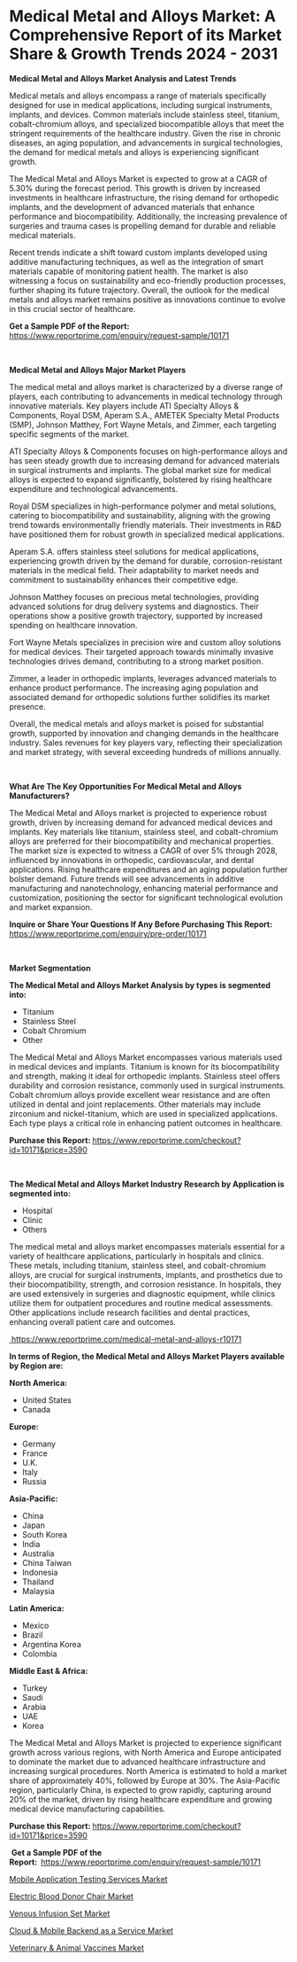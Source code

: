 <p><h1>Medical Metal and Alloys Market: A Comprehensive Report of its Market Share & Growth Trends 2024 - 2031</h1></p><p><strong>Medical Metal and Alloys Market Analysis and Latest Trends</strong></p>
<p><p>Medical metals and alloys encompass a range of materials specifically designed for use in medical applications, including surgical instruments, implants, and devices. Common materials include stainless steel, titanium, cobalt-chromium alloys, and specialized biocompatible alloys that meet the stringent requirements of the healthcare industry. Given the rise in chronic diseases, an aging population, and advancements in surgical technologies, the demand for medical metals and alloys is experiencing significant growth.</p><p>The Medical Metal and Alloys Market is expected to grow at a CAGR of 5.30% during the forecast period. This growth is driven by increased investments in healthcare infrastructure, the rising demand for orthopedic implants, and the development of advanced materials that enhance performance and biocompatibility. Additionally, the increasing prevalence of surgeries and trauma cases is propelling demand for durable and reliable medical materials. </p><p>Recent trends indicate a shift toward custom implants developed using additive manufacturing techniques, as well as the integration of smart materials capable of monitoring patient health. The market is also witnessing a focus on sustainability and eco-friendly production processes, further shaping its future trajectory. Overall, the outlook for the medical metals and alloys market remains positive as innovations continue to evolve in this crucial sector of healthcare.</p></p>
<p><strong>Get a Sample PDF of the Report:&nbsp;</strong> <a href="https://www.reportprime.com/enquiry/request-sample/10171?utm_campaign=1144&utm_medium=2&utm_source=Github&utm_content=ia&utm_term=28112024&utm_id=medical-metal-and-alloys">https://www.reportprime.com/enquiry/request-sample/10171</a></p>
<p>&nbsp;</p>
<p><strong>Medical Metal and Alloys Major Market Players</strong></p>
<p><p>The medical metal and alloys market is characterized by a diverse range of players, each contributing to advancements in medical technology through innovative materials. Key players include ATI Specialty Alloys & Components, Royal DSM, Aperam S.A., AMETEK Specialty Metal Products (SMP), Johnson Matthey, Fort Wayne Metals, and Zimmer, each targeting specific segments of the market.</p><p>ATI Specialty Alloys & Components focuses on high-performance alloys and has seen steady growth due to increasing demand for advanced materials in surgical instruments and implants. The global market size for medical alloys is expected to expand significantly, bolstered by rising healthcare expenditure and technological advancements.</p><p>Royal DSM specializes in high-performance polymer and metal solutions, catering to biocompatibility and sustainability, aligning with the growing trend towards environmentally friendly materials. Their investments in R&D have positioned them for robust growth in specialized medical applications.</p><p>Aperam S.A. offers stainless steel solutions for medical applications, experiencing growth driven by the demand for durable, corrosion-resistant materials in the medical field. Their adaptability to market needs and commitment to sustainability enhances their competitive edge.</p><p>Johnson Matthey focuses on precious metal technologies, providing advanced solutions for drug delivery systems and diagnostics. Their operations show a positive growth trajectory, supported by increased spending on healthcare innovation.</p><p>Fort Wayne Metals specializes in precision wire and custom alloy solutions for medical devices. Their targeted approach towards minimally invasive technologies drives demand, contributing to a strong market position.</p><p>Zimmer, a leader in orthopedic implants, leverages advanced materials to enhance product performance. The increasing aging population and associated demand for orthopedic solutions further solidifies its market presence.</p><p>Overall, the medical metals and alloys market is poised for substantial growth, supported by innovation and changing demands in the healthcare industry. Sales revenues for key players vary, reflecting their specialization and market strategy, with several exceeding hundreds of millions annually.</p></p>
<p>&nbsp;</p>
<p><strong>What Are The Key Opportunities For Medical Metal and Alloys Manufacturers?</strong></p>
<p><p>The Medical Metal and Alloys market is projected to experience robust growth, driven by increasing demand for advanced medical devices and implants. Key materials like titanium, stainless steel, and cobalt-chromium alloys are preferred for their biocompatibility and mechanical properties. The market size is expected to witness a CAGR of over 5% through 2028, influenced by innovations in orthopedic, cardiovascular, and dental applications. Rising healthcare expenditures and an aging population further bolster demand. Future trends will see advancements in additive manufacturing and nanotechnology, enhancing material performance and customization, positioning the sector for significant technological evolution and market expansion.</p></p>
<p><strong>Inquire or Share Your Questions If Any Before Purchasing This Report:</strong> <a href="https://www.reportprime.com/enquiry/pre-order/10171?utm_campaign=1144&utm_medium=2&utm_source=Github&utm_content=ia&utm_term=28112024&utm_id=medical-metal-and-alloys">https://www.reportprime.com/enquiry/pre-order/10171</a></p>
<p>&nbsp;</p>
<p><strong>Market Segmentation</strong></p>
<p><strong>The Medical Metal and Alloys Market Analysis by types is segmented into:</strong></p>
<p><ul><li>Titanium</li><li>Stainless Steel</li><li>Cobalt Chromium</li><li>Other</li></ul></p>
<p><p>The Medical Metal and Alloys Market encompasses various materials used in medical devices and implants. Titanium is known for its biocompatibility and strength, making it ideal for orthopedic implants. Stainless steel offers durability and corrosion resistance, commonly used in surgical instruments. Cobalt chromium alloys provide excellent wear resistance and are often utilized in dental and joint replacements. Other materials may include zirconium and nickel-titanium, which are used in specialized applications. Each type plays a critical role in enhancing patient outcomes in healthcare.</p></p>
<p><strong>Purchase this Report:&nbsp;</strong><a href="https://www.reportprime.com/checkout?id=10171&price=3590&utm_campaign=1144&utm_medium=2&utm_source=Github&utm_content=ia&utm_term=28112024&utm_id=medical-metal-and-alloys">https://www.reportprime.com/checkout?id=10171&price=3590</a></p>
<p>&nbsp;</p>
<p><strong>The Medical Metal and Alloys Market Industry Research by Application is segmented into:</strong></p>
<p><ul><li>Hospital</li><li>Clinic</li><li>Others</li></ul></p>
<p><p>The medical metal and alloys market encompasses materials essential for a variety of healthcare applications, particularly in hospitals and clinics. These metals, including titanium, stainless steel, and cobalt-chromium alloys, are crucial for surgical instruments, implants, and prosthetics due to their biocompatibility, strength, and corrosion resistance. In hospitals, they are used extensively in surgeries and diagnostic equipment, while clinics utilize them for outpatient procedures and routine medical assessments. Other applications include research facilities and dental practices, enhancing overall patient care and outcomes.</p></p>
<p><a href="https://www.reportprime.com/medical-metal-and-alloys-r10171?utm_campaign=1144&utm_medium=2&utm_source=Github&utm_content=ia&utm_term=28112024&utm_id=medical-metal-and-alloys">&nbsp;https://www.reportprime.com/medical-metal-and-alloys-r10171</a></p>
<p><strong>In terms of Region, the Medical Metal and Alloys Market Players available by Region are:</strong></p>
<p>
    <p> <strong> North America: </strong>
        <ul>
            <li>United States</li>
            <li>Canada</li>
        </ul>
        </p> 
    <p> <strong> Europe: </strong>
        <ul>
            <li>Germany</li>
            <li>France</li>
            <li>U.K.</li>
            <li>Italy</li>
            <li>Russia</li>
        </ul>
        </p> 
    <p> <strong> Asia-Pacific: </strong>
        <ul>
            <li>China</li>
            <li>Japan</li>
            <li>South Korea</li>
            <li>India</li>
            <li>Australia</li>
            <li>China Taiwan</li>
            <li>Indonesia</li>
            <li>Thailand</li>
            <li>Malaysia</li>
        </ul>
        </p> 
    <p> <strong> Latin America: </strong>
        <ul>
            <li>Mexico</li>
            <li>Brazil</li>
            <li>Argentina Korea</li>
            <li>Colombia</li>
        </ul>
        </p> 
    <p> <strong> Middle East & Africa: </strong>
        <ul>
            <li>Turkey</li>
            <li>Saudi</li>
            <li>Arabia</li>
            <li>UAE</li>
            <li>Korea</li>
        </ul>
    </p>
    </p>
<p><p>The Medical Metal and Alloys Market is projected to experience significant growth across various regions, with North America and Europe anticipated to dominate the market due to advanced healthcare infrastructure and increasing surgical procedures. North America is estimated to hold a market share of approximately 40%, followed by Europe at 30%. The Asia-Pacific region, particularly China, is expected to grow rapidly, capturing around 20% of the market, driven by rising healthcare expenditure and growing medical device manufacturing capabilities.</p></p>
<p><strong>Purchase this Report: </strong><a href="https://www.reportprime.com/checkout?id=10171&price=3590&utm_campaign=1144&utm_medium=2&utm_source=Github&utm_content=ia&utm_term=28112024&utm_id=medical-metal-and-alloys">https://www.reportprime.com/checkout?id=10171&price=3590</a></p>
<p>&nbsp;<strong>Get a Sample PDF of the Report:&nbsp;&nbsp;</strong><a href="https://www.reportprime.com/enquiry/request-sample/10171?utm_campaign=1144&utm_medium=2&utm_source=Github&utm_content=ia&utm_term=28112024&utm_id=medical-metal-and-alloys">https://www.reportprime.com/enquiry/request-sample/10171</a></p>
<p><strong></strong></p>
<p><p><a href="https://www.linkedin.com/pulse/revenue-analysis-forecast-mobile-application-testing-kfvkc?utm_campaign=1144&utm_medium=2&utm_source=Github&utm_content=ia&utm_term=28112024&utm_id=medical-metal-and-alloys">Mobile Application Testing Services Market</a></p><p><a href="https://github.com/osbornrdaflalo/Market-Research-Report-List-1/blob/main/electric-blood-donor-chair-market.md?utm_campaign=1144&utm_medium=2&utm_source=Github&utm_content=ia&utm_term=28112024&utm_id=medical-metal-and-alloys">Electric Blood Donor Chair Market</a></p><p><a href="https://github.com/lashaunm5st/Market-Research-Report-List-1/blob/main/venous-infusion-set-market.md?utm_campaign=1144&utm_medium=2&utm_source=Github&utm_content=ia&utm_term=28112024&utm_id=medical-metal-and-alloys">Venous Infusion Set Market</a></p><p><a href="https://issuu.com/reportprime-2/docs/cloud-mobile-backend-as-a-service-m_20015844728378?utm_campaign=1144&utm_medium=2&utm_source=Github&utm_content=ia&utm_term=28112024&utm_id=medical-metal-and-alloys">Cloud & Mobile Backend as a Service Market</a></p><p><a href="https://issuu.com/reportprime-2/docs/veterinary-animal-vaccines-market-s_eef152c3f6bf9a?utm_campaign=1144&utm_medium=2&utm_source=Github&utm_content=ia&utm_term=28112024&utm_id=medical-metal-and-alloys">Veterinary & Animal Vaccines Market</a></p></p>